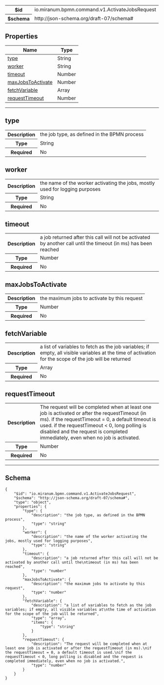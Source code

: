 # 



<table>
<tbody>
<tr><th>$id</th><td>io.miranum.bpmn.command.v1.ActivateJobsRequest</td></tr>
<tr><th>$schema</th><td>http://json-schema.org/draft-07/schema#</td></tr>
</tbody>
</table>

## Properties

<table><thead><tr><th colspan="2">Name</th><th>Type</th></tr></thead><tbody><tr><td colspan="2"><a href="#type">type</a></td><td>String</td></tr><tr><td colspan="2"><a href="#worker">worker</a></td><td>String</td></tr><tr><td colspan="2"><a href="#timeout">timeout</a></td><td>Number</td></tr><tr><td colspan="2"><a href="#maxjobstoactivate">maxJobsToActivate</a></td><td>Number</td></tr><tr><td colspan="2"><a href="#fetchvariable">fetchVariable</a></td><td>Array</td></tr><tr><td colspan="2"><a href="#requesttimeout">requestTimeout</a></td><td>Number</td></tr></tbody></table>



<hr />



## type


<table>
  <tbody>
    <tr>
      <th>Description</th>
      <td colspan="2">the job type, as defined in the BPMN process</td>
    </tr>
    <tr><th>Type</th><td colspan="2">String</td></tr>
    <tr>
      <th>Required</th>
      <td colspan="2">No</td>
    </tr>
    
  </tbody>
</table>






## worker


<table>
  <tbody>
    <tr>
      <th>Description</th>
      <td colspan="2">the name of the worker activating the jobs, mostly used for logging purposes</td>
    </tr>
    <tr><th>Type</th><td colspan="2">String</td></tr>
    <tr>
      <th>Required</th>
      <td colspan="2">No</td>
    </tr>
    
  </tbody>
</table>






## timeout


<table>
  <tbody>
    <tr>
      <th>Description</th>
      <td colspan="2">a job returned after this call will not be activated by another call until the
timeout (in ms) has been reached</td>
    </tr>
    <tr><th>Type</th><td colspan="2">Number</td></tr>
    <tr>
      <th>Required</th>
      <td colspan="2">No</td>
    </tr>
    
  </tbody>
</table>






## maxJobsToActivate


<table>
  <tbody>
    <tr>
      <th>Description</th>
      <td colspan="2">the maximum jobs to activate by this request</td>
    </tr>
    <tr><th>Type</th><td colspan="2">Number</td></tr>
    <tr>
      <th>Required</th>
      <td colspan="2">No</td>
    </tr>
    
  </tbody>
</table>






## fetchVariable


<table>
  <tbody>
    <tr>
      <th>Description</th>
      <td colspan="2">a list of variables to fetch as the job variables; if empty, all visible variables at
the time of activation for the scope of the job will be returned</td>
    </tr>
    <tr><th>Type</th><td colspan="2">Array</td></tr>
    <tr>
      <th>Required</th>
      <td colspan="2">No</td>
    </tr>
    
  </tbody>
</table>






## requestTimeout


<table>
  <tbody>
    <tr>
      <th>Description</th>
      <td colspan="2">The request will be completed when at least one job is activated or after the requestTimeout (in ms).
if the requestTimeout &#x3D; 0, a default timeout is used.
if the requestTimeout &lt; 0, long polling is disabled and the request is completed immediately, even when no job is activated.</td>
    </tr>
    <tr><th>Type</th><td colspan="2">Number</td></tr>
    <tr>
      <th>Required</th>
      <td colspan="2">No</td>
    </tr>
    
  </tbody>
</table>










<hr />

## Schema
```
{
    "$id": "io.miranum.bpmn.command.v1.ActivateJobsRequest",
    "$schema": "http://json-schema.org/draft-07/schema#",
    "type": "object",
    "properties": {
        "type": {
            "description": "the job type, as defined in the BPMN process",
            "type": "string"
        },
        "worker": {
            "description": "the name of the worker activating the jobs, mostly used for logging purposes",
            "type": "string"
        },
        "timeout": {
            "description": "a job returned after this call will not be activated by another call until the\ntimeout (in ms) has been reached",
            "type": "number"
        },
        "maxJobsToActivate": {
            "description": "the maximum jobs to activate by this request",
            "type": "number"
        },
        "fetchVariable": {
            "description": "a list of variables to fetch as the job variables; if empty, all visible variables at\nthe time of activation for the scope of the job will be returned",
            "type": "array",
            "items": {
                "type": "string"
            }
        },
        "requestTimeout": {
            "description": "The request will be completed when at least one job is activated or after the requestTimeout (in ms).\nif the requestTimeout = 0, a default timeout is used.\nif the requestTimeout < 0, long polling is disabled and the request is completed immediately, even when no job is activated.",
            "type": "number"
        }
    }
}
```


